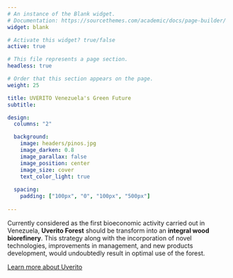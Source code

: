 ```yaml
---
# An instance of the Blank widget.
# Documentation: https://sourcethemes.com/academic/docs/page-builder/
widget: blank

# Activate this widget? true/false
active: true

# This file represents a page section.
headless: true

# Order that this section appears on the page.
weight: 25

title: UVERITO Venezuela's Green Future
subtitle:

design:
  columns: "2"

  background:
    image: headers/pinos.jpg
    image_darken: 0.8
    image_parallax: false
    image_position: center
    image_size: cover
    text_color_light: true
  
  spacing:
    padding: ["100px", "0", "100px", "500px"]
    
--- 
```


Currently considered as the first bioeconomic activity carried out in Venezuela, **Uverito Forest** should be transform into an **integral wood biorefinery**. This strategy along with the incorporation of novel technologies, improvements in management, and new products development, would undoubtedly result in optimal use of the forest.

[Learn more about Uverito](/bioeconomia/)



